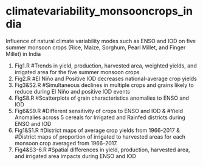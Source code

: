 # climatevariability_monsooncrops_india
Influence of natural climate variability modes such as ENSO and IOD on five summer monsoon crops (Rice, Maize, Sorghum, Pearl Millet, and Finger Millet) in India

1. Fig1.R #Trends in yield, production, harvested area, weighted yields, and irrigated area for the five summer monsoon crops
2. Fig2.R #El Niño and Positive IOD decreases national-average crop yields
3. Fig3&S2.R #Simultaneous declines in multiple crops and grains likely to reduce during El Niño and positive IOD events
4. FigS8.R #Scatterplots of grain characteristics anomalies to ENSO and IOD 
5. Fig6&S9.R #Different sensitivity of crops to ENSO and IOD & #Yield Anomalies across 5 cereals for Irrigated and Rainfed districts during ENSO and IOD
6. Fig1&S1.R #District maps of average crop yields from 1966-2017 & #District maps of proportion of irrigated to harvested areas for each monsoon crop averaged from 1966-2017.
7. Fig4&S3-6.R #Spatial differences in yield, production, harvested area, and irrigated area impacts during ENSO and IOD
